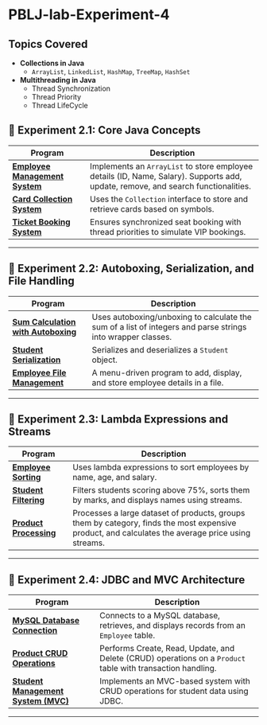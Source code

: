 # PBLJ-lab-Experiment-4

## Topics Covered
- **Collections in Java**
  - `ArrayList`, `LinkedList`, `HashMap`, `TreeMap`, `HashSet`
- **Multithreading in Java**
  - Thread Synchronization
  - Thread Priority
  - Thread LifeCycle
    

## 📌 Experiment 2.1: Core Java Concepts  

| Program | Description |
|---------|------------|
| **[Employee Management System](src/Experiment2_1/EmployeeManagement.java)** | Implements an `ArrayList` to store employee details (ID, Name, Salary). Supports add, update, remove, and search functionalities. |
| **[Card Collection System](src/Experiment2_1/CardCollection.java)** | Uses the `Collection` interface to store and retrieve cards based on symbols. |
| **[Ticket Booking System](src/Experiment2_1/TicketBooking.java)** | Ensures synchronized seat booking with thread priorities to simulate VIP bookings. |

---

## 📌 Experiment 2.2: Autoboxing, Serialization, and File Handling  

| Program | Description |
|---------|------------|
| **[Sum Calculation with Autoboxing](src/Experiment2_2/SumAutoboxing.java)** | Uses autoboxing/unboxing to calculate the sum of a list of integers and parse strings into wrapper classes. |
| **[Student Serialization](src/Experiment2_2/StudentSerialization.java)** | Serializes and deserializes a `Student` object. |
| **[Employee File Management](src/Experiment2_2/EmployeeFileManager.java)** | A menu-driven program to add, display, and store employee details in a file. |

---

## 📌 Experiment 2.3: Lambda Expressions and Streams  

| Program | Description |
|---------|------------|
| **[Employee Sorting](src/Experiment2_3/EmployeeSorting.java)** | Uses lambda expressions to sort employees by name, age, and salary. |
| **[Student Filtering](src/Experiment2_3/StudentFiltering.java)** | Filters students scoring above 75%, sorts them by marks, and displays names using streams. |
| **[Product Processing](src/Experiment2_3/ProductProcessing.java)** | Processes a large dataset of products, groups them by category, finds the most expensive product, and calculates the average price using streams. |

---

## 📌 Experiment 2.4: JDBC and MVC Architecture  

| Program | Description |
|---------|------------|
| **[MySQL Database Connection](src/Experiment2_4/DatabaseConnection.java)** | Connects to a MySQL database, retrieves, and displays records from an `Employee` table. |
| **[Product CRUD Operations](src/Experiment2_4/ProductCRUD.java)** | Performs Create, Read, Update, and Delete (CRUD) operations on a `Product` table with transaction handling. |
| **[Student Management System (MVC)](src/Experiment2_4/StudentManagement.java)** | Implements an MVC-based system with CRUD operations for student data using JDBC. |

---
